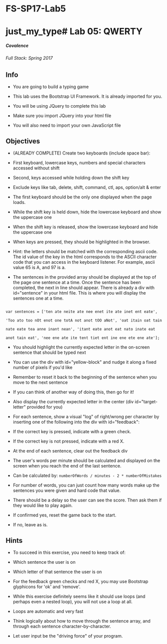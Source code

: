 # FS-SP17-Lab5
# just_my_type# Lab 05: QWERTY

##### Covalence

###### Full Stack: Spring 2017

## Info

* You are going to build a typing game

* This lab uses the Bootstrap UI Framework. It is already imported for you.

* You will be using JQuery to complete this lab

* Make sure you import JQuery into your html file

* You will also need to import your own JavaScript file

## Objectives

* (ALREADY COMPLETE) Create two keyboards (include space bar):

* First keyboard, lowercase keys, numbers and special characters accessed without shift

* Second, keys accessed while holding down the shift key

* Exclude keys like tab, delete, shift, command, ctl, aps, option/alt & enter

* The first keyboard should be the only one displayed when the page loads.

* While the shift key is held down, hide the lowercase keyboard and show the uppercase one

* When the shift key is released, show the lowercase keyboard and hide the uppercase one

* When keys are pressed, they should be highlighted in the browser.

* Hint: the letters should be matched with the corresponding ascii code. The id value of the key in the html corresponds to the ASCII character code that you can access in the keyboard listener. For example, ascii value 65 is A, and 97 is a.

* The sentences in the provided array should be displayed at the top of the page one sentence at a time. Once the sentence has been completed, the next in line should appear. There is already a div with id="sentence" in your html file. This is where you will display the sentences one at a time.

```

var sentences = ['ten ate neite ate nee enet ite ate inet ent eate',

'Too ato too nOt enot one totA not anot tOO aNot', 'oat itain oat tain

nate eate tea anne inant nean', 'itant eate anot eat nato inate eat

anot tain eat', 'nee ene ate ite tent tiet ent ine ene ete ene ate'];

```

* You should highlight the currently expected letter in the on-screen sentence that should be typed next

* You can use the div with id="yellow-block" and nudge it along a fixed number of pixels if you'd like

* Remember to reset it back to the beginning of the sentence when you move to the next sentence

* If you can think of another way of doing this, then go for it!

* Also display the currently expected letter in the center (div id="target-letter" provided for you)

* For each sentence, show a visual "log" of right/wrong per character by inserting one of the following into the div with id="feedback":

* If the correct key is pressed, indicate with a green check.

* If the correct key is not pressed, indicate with a red X.

* At the end of each sentence, clear out the feedback div

* The user's words per minute should be calculated and displayed on the screen when you reach the end of the last sentence.

* Can be calculated by: `numberOfWords / minutes - 2 * numberOfMistakes`

* For number of words, you can just count how many words make up the sentences you were given and hard code that value.

* There should be a delay so the user can see the score. Then ask them if they would like to play again.

* If confirmed yes, reset the game back to the start.

* If no, leave as is.

## Hints

* To succeed in this exercise, you need to keep track of:

* Which sentence the user is on

* Which letter of that sentence the user is on

* For the feedback green checks and red X, you may use Bootstrap glyphicons for 'ok' and 'remove'.

* While this exercise definitely seems like it should use loops (and perhaps even a nested loop), you will not use a loop at all.

* Loops are automatic and very fast

* Think logically about how to move through the sentence array, and through each sentence character-by-character.

* Let user input be the "driving force" of your program.
